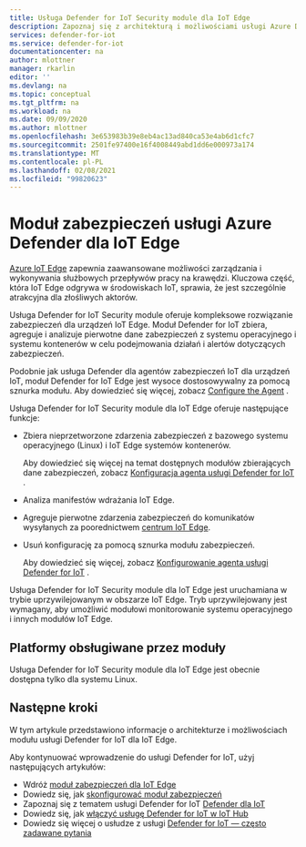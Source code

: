 ```yaml
---
title: Usługa Defender for IoT Security module dla IoT Edge
description: Zapoznaj się z architekturą i możliwościami usługi Azure Defender for IoT Security module dla IoT Edge.
services: defender-for-iot
ms.service: defender-for-iot
documentationcenter: na
author: mlottner
manager: rkarlin
editor: ''
ms.devlang: na
ms.topic: conceptual
ms.tgt_pltfrm: na
ms.workload: na
ms.date: 09/09/2020
ms.author: mlottner
ms.openlocfilehash: 3e653983b39e8eb4ac13ad840ca53e4ab6d1cfc7
ms.sourcegitcommit: 2501fe97400e16f4008449abd1dd6e000973a174
ms.translationtype: MT
ms.contentlocale: pl-PL
ms.lasthandoff: 02/08/2021
ms.locfileid: "99820623"
---
```

# <a name="azure-defender-for-iot-edge-security-module"></a>Moduł zabezpieczeń usługi Azure Defender dla IoT Edge

[Azure IoT Edge](../iot-edge/index.yml) zapewnia zaawansowane możliwości zarządzania i wykonywania służbowych przepływów pracy na krawędzi.
Kluczowa część, która IoT Edge odgrywa w środowiskach IoT, sprawia, że jest szczególnie atrakcyjna dla złośliwych aktorów.

Usługa Defender for IoT Security module oferuje kompleksowe rozwiązanie zabezpieczeń dla urządzeń IoT Edge.
Moduł Defender for IoT zbiera, agreguje i analizuje pierwotne dane zabezpieczeń z systemu operacyjnego i systemu kontenerów w celu podejmowania działań i alertów dotyczących zabezpieczeń.

Podobnie jak usługa Defender dla agentów zabezpieczeń IoT dla urządzeń IoT, moduł Defender for IoT Edge jest wysoce dostosowywalny za pomocą sznurka modułu.
Aby dowiedzieć się więcej, zobacz [Configure the Agent](how-to-agent-configuration.md) .

Usługa Defender for IoT Security module dla IoT Edge oferuje następujące funkcje:

- Zbiera nieprzetworzone zdarzenia zabezpieczeń z bazowego systemu operacyjnego (Linux) i IoT Edge systemów kontenerów.

  Aby dowiedzieć się więcej na temat dostępnych modułów zbierających dane zabezpieczeń, zobacz [Konfiguracja agenta usługi Defender for IoT](how-to-agent-configuration.md) .

- Analiza manifestów wdrażania IoT Edge.

- Agreguje pierwotne zdarzenia zabezpieczeń do komunikatów wysyłanych za poorednictwem [centrum IoT Edge](../iot-edge/iot-edge-runtime.md#iot-edge-hub).

- Usuń konfigurację za pomocą sznurka modułu zabezpieczeń.

  Aby dowiedzieć się więcej, zobacz [Konfigurowanie agenta usługi Defender for IoT](how-to-agent-configuration.md) .

Usługa Defender for IoT Security module dla IoT Edge jest uruchamiana w trybie uprzywilejowanym w obszarze IoT Edge.
Tryb uprzywilejowany jest wymagany, aby umożliwić modułowi monitorowanie systemu operacyjnego i innych modułów IoT Edge.

## <a name="module-supported-platforms"></a>Platformy obsługiwane przez moduły

Usługa Defender for IoT Security module dla IoT Edge jest obecnie dostępna tylko dla systemu Linux.

## <a name="next-steps"></a>Następne kroki

W tym artykule przedstawiono informacje o architekturze i możliwościach modułu usługi Defender for IoT dla IoT Edge.

Aby kontynuować wprowadzenie do usługi Defender for IoT, użyj następujących artykułów:

- Wdróż [moduł zabezpieczeń dla IoT Edge](how-to-deploy-edge.md)
- Dowiedz się, jak [skonfigurować moduł zabezpieczeń](how-to-agent-configuration.md)
- Zapoznaj się z tematem usługi Defender for IoT [Defender dla IoT](resources-manage-proprietary-protocols.md)
- Dowiedz się, jak [włączyć usługę Defender for IoT w IoT Hub](quickstart-onboard-iot-hub.md)
- Dowiedz się więcej o usłudze z usługi [Defender for IoT — często zadawane pytania](resources-frequently-asked-questions.md)